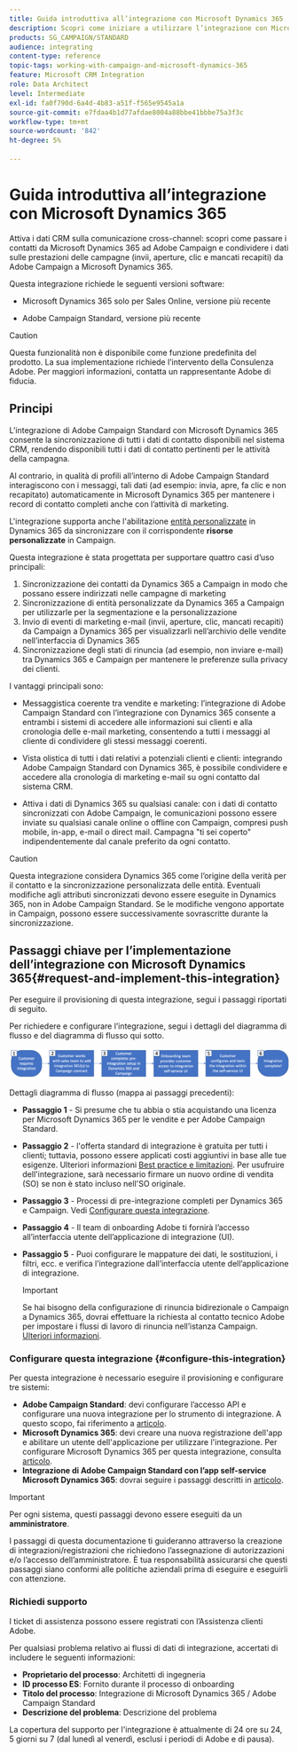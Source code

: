 ```yaml
---
title: Guida introduttiva all’integrazione con Microsoft Dynamics 365
description: Scopri come iniziare a utilizzare l’integrazione con Microsoft Dynamics 365
products: SG_CAMPAIGN/STANDARD
audience: integrating
content-type: reference
topic-tags: working-with-campaign-and-microsoft-dynamics-365
feature: Microsoft CRM Integration
role: Data Architect
level: Intermediate
exl-id: fa0f790d-6a4d-4b83-a51f-f565e9545a1a
source-git-commit: e7fdaa4b1d77afdae8004a88bbe41bbbe75a3f3c
workflow-type: tm+mt
source-wordcount: '842'
ht-degree: 5%

---
```


# Guida introduttiva all’integrazione con Microsoft Dynamics 365

Attiva i dati CRM sulla comunicazione cross-channel: scopri come passare i contatti da Microsoft Dynamics 365 ad Adobe Campaign e condividere i dati sulle prestazioni delle campagne (invii, aperture, clic e mancati recapiti) da Adobe Campaign a Microsoft Dynamics 365.

Questa integrazione richiede le seguenti versioni software:

* Microsoft Dynamics 365 solo per Sales Online, versione più recente

* Adobe Campaign Standard, versione più recente

>[!CAUTION]
>
>Questa funzionalità non è disponibile come funzione predefinita del prodotto. La sua implementazione richiede l’intervento della Consulenza Adobe. Per maggiori informazioni, contatta un rappresentante Adobe di fiducia.

## Principi

L’integrazione di Adobe Campaign Standard con Microsoft Dynamics 365 consente la sincronizzazione di tutti i dati di contatto disponibili nel sistema CRM, rendendo disponibili tutti i dati di contatto pertinenti per le attività della campagna.

Al contrario, in qualità di profili all’interno di Adobe Campaign Standard interagiscono con i messaggi, tali dati (ad esempio: invia, apre, fa clic e non recapitato) automaticamente in Microsoft Dynamics 365 per mantenere i record di contatto completi anche con l’attività di marketing.

L&#39;integrazione supporta anche l&#39;abilitazione [entità personalizzate](../../integrating/using/d365-acs-self-service-app-settings.md) in Dynamics 365 da sincronizzare con il corrispondente **risorse personalizzate** in Campaign.

Questa integrazione è stata progettata per supportare quattro casi d’uso principali:

1. Sincronizzazione dei contatti da Dynamics 365 a Campaign in modo che possano essere indirizzati nelle campagne di marketing
1. Sincronizzazione di entità personalizzate da Dynamics 365 a Campaign per utilizzarle per la segmentazione e la personalizzazione
1. Invio di eventi di marketing e-mail (invii, aperture, clic, mancati recapiti) da Campaign a Dynamics 365 per visualizzarli nell’archivio delle vendite nell’interfaccia di Dynamics 365
1. Sincronizzazione degli stati di rinuncia (ad esempio, non inviare e-mail) tra Dynamics 365 e Campaign per mantenere le preferenze sulla privacy dei clienti.

I vantaggi principali sono:

* Messaggistica coerente tra vendite e marketing: l’integrazione di Adobe Campaign Standard con l’integrazione con Dynamics 365 consente a entrambi i sistemi di accedere alle informazioni sui clienti e alla cronologia delle e-mail marketing, consentendo a tutti i messaggi al cliente di condividere gli stessi messaggi coerenti.

* Vista olistica di tutti i dati relativi a potenziali clienti e clienti: integrando Adobe Campaign Standard con Dynamics 365, è possibile condividere e accedere alla cronologia di marketing e-mail su ogni contatto dal sistema CRM.

* Attiva i dati di Dynamics 365 su qualsiasi canale: con i dati di contatto sincronizzati con Adobe Campaign, le comunicazioni possono essere inviate su qualsiasi canale online o offline con Campaign, compresi push mobile, in-app, e-mail o direct mail. Campagna &quot;ti sei coperto&quot; indipendentemente dal canale preferito da ogni contatto.

>[!CAUTION]
>
>Questa integrazione considera Dynamics 365 come l’origine della verità per il contatto e la sincronizzazione personalizzata delle entità.  Eventuali modifiche agli attributi sincronizzati devono essere eseguite in Dynamics 365, non in Adobe Campaign Standard.  Se le modifiche vengono apportate in Campaign, possono essere successivamente sovrascritte durante la sincronizzazione.

## Passaggi chiave per l’implementazione dell’integrazione con Microsoft Dynamics 365{#request-and-implement-this-integration}

Per eseguire il provisioning di questa integrazione, segui i passaggi riportati di seguito.

Per richiedere e configurare l’integrazione, segui i dettagli del diagramma di flusso e del diagramma di flusso qui sotto.

![](assets/provisioning-wf.png)

Dettagli diagramma di flusso (mappa ai passaggi precedenti):

* **Passaggio 1** - Si presume che tu abbia o stia acquistando una licenza per Microsoft Dynamics 365 per le vendite e per Adobe Campaign Standard.
* **Passaggio 2** - l&#39;offerta standard di integrazione è gratuita per tutti i clienti; tuttavia, possono essere applicati costi aggiuntivi in base alle tue esigenze. Ulteriori informazioni [Best practice e limitazioni](../../integrating/using/d365-acs-notices-and-recommendations.md). Per usufruire dell&#39;integrazione, sarà necessario firmare un nuovo ordine di vendita (SO) se non è stato incluso nell&#39;SO originale.
* **Passaggio 3** - Processi di pre-integrazione completi per Dynamics 365 e Campaign. Vedi [Configurare questa integrazione](#configure-this-integration).
* **Passaggio 4** - Il team di onboarding Adobe ti fornirà l’accesso all’interfaccia utente dell’applicazione di integrazione (UI).
* **Passaggio 5** - Puoi configurare le mappature dei dati, le sostituzioni, i filtri, ecc. e verifica l’integrazione dall’interfaccia utente dell’applicazione di integrazione.

   >[!IMPORTANT]
   >
   > Se hai bisogno della configurazione di rinuncia bidirezionale o Campaign a Dynamics 365, dovrai effettuare la richiesta al contatto tecnico Adobe per impostare i flussi di lavoro di rinuncia nell’istanza Campaign. [Ulteriori informazioni](../../integrating/using/d365-acs-notices-and-recommendations.md#opt-out).

### Configurare questa integrazione {#configure-this-integration}

Per questa integrazione è necessario eseguire il provisioning e configurare tre sistemi:

* **Adobe Campaign Standard**: devi configurare l’accesso API e configurare una nuova integrazione per lo strumento di integrazione. A questo scopo, fai riferimento a [articolo](../../integrating/using/d365-acs-configure-adobe-io.md).
* **Microsoft Dynamics 365**: devi creare una nuova registrazione dell&#39;app e abilitare un utente dell&#39;applicazione per utilizzare l&#39;integrazione.  Per configurare Microsoft Dynamics 365 per questa integrazione, consulta [articolo](../../integrating/using/d365-acs-configure-d365.md).
* **Integrazione di Adobe Campaign Standard con l’app self-service Microsoft Dynamics 365**: dovrai seguire i passaggi descritti in [articolo](../../integrating/using/d365-acs-self-service-app-control-access.md).

>[!IMPORTANT]
>
>Per ogni sistema, questi passaggi devono essere eseguiti da un **amministratore**.
>
>I passaggi di questa documentazione ti guideranno attraverso la creazione di integrazioni/registrazioni che richiedono l’assegnazione di autorizzazioni e/o l’accesso dell’amministratore.  È tua responsabilità assicurarsi che questi passaggi siano conformi alle politiche aziendali prima di eseguire e eseguirli con attenzione.

### Richiedi supporto

I ticket di assistenza possono essere registrati con l’Assistenza clienti Adobe.

Per qualsiasi problema relativo ai flussi di dati di integrazione, accertati di includere le seguenti informazioni:

* **Proprietario del processo**: Architetti di ingegneria
* **ID processo ES**: Fornito durante il processo di onboarding
* **Titolo del processo**: Integrazione di Microsoft Dynamics 365 / Adobe Campaign Standard
* **Descrizione del problema**: Descrizione del problema

La copertura del supporto per l&#39;integrazione è attualmente di 24 ore su 24, 5 giorni su 7 (dal lunedì al venerdì, esclusi i periodi di Adobe e di pausa).
